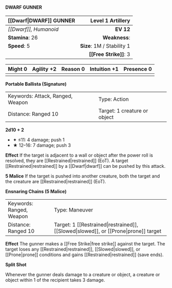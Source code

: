 #### DWARF GUNNER

| [[Dwarf\|DWARF]] GUNNER |      **Level 1 Artillery** |
| :---------------------- | -------------------------: |
| *[[Dwarf]], Humanoid*   |                  **EV 12** |
| **Stamina**: 26         |              **Weakness**: |
| **Speed**: 5            | **Size**: 1M / Stability 1 |
|                         |     **[[Free Strike]]**: 3 |

| **Might** 0 | **Agility** +2 | **Reason** 0 | **Intuition** +1 | **Presence** 0 |
| ----------- | -------------- | ------------ | ---------------- | -------------- |
|             |                |              |                  |                |

**Portable Ballista (Signature)**

|                                  |                              |
| :------------------------------- | :--------------------------- |
| Keywords: Attack, Ranged, Weapon | Type: Action                 |
| Distance: Ranged 10              | Target: 1 creature or object |

**2d10 + 2**

- ✦ ≤11: 4 damage; push 1
- ★ 12–16: 7 damage; push 3

****Effect****
If the target is adjacent to a wall or object after the power roll is resolved, they are [[Restrained|restrained]] (EoT). A target [[Restrained|restrained]] by a [[Dwarf|dwarf]] can be pushed by this attack.

****5 Malice****
If the target is pushed into another creature, both the target and the creature are [[Restrained|restrained]] (EoT).

**Ensnaring Chains (5 Malice)**

|                          |                                                                                      |
| :----------------------- | :----------------------------------------------------------------------------------- |
| Keywords: Ranged, Weapon | Type: Maneuver                                                                       |
| Distance: Ranged 10      | Target: 1 [[Restrained\|restrained]], [[Slowed\|slowed]], or [[Prone\|prone]] target |

****Effect****
The gunner makes a [[Free Strike|free strike]] against the target. The target loses any [[Restrained|restrained]], [[Slowed|slowed]], or [[Prone|prone]] conditions and gains [[Restrained|restrained]] (save ends).

**Split Shot**

Whenever the gunner deals damage to a creature or object, a creature or object within 1 of the recipient takes 3 damage.
